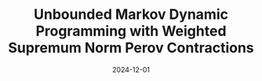 ---
title: "Unbounded Markov Dynamic Programming with Weighted Supremum Norm Perov Contractions"
collection: publications
venue: "Accepted at Economic Theory Bulletin"
date: 2024-12-01
wpurl: https://arxiv.org/abs/2310.04593
excerpt: "(Theory) Combine weighted supremum norm and Perov contraction theorem for solving unbounded dynamic programming problems."
---